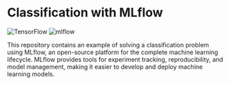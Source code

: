 # Classification with MLflow
![TensorFlow](https://img.shields.io/badge/TensorFlow-%23FF6F00.svg?style=for-the-badge&logo=TensorFlow&logoColor=white)
![mlflow](https://img.shields.io/badge/mlflow-%23d9ead3.svg?style=for-the-badge&logo=numpy&logoColor=blue)

This repository contains an example of solving a classification problem using MLflow, an open-source platform for the complete machine learning lifecycle. MLflow provides tools for experiment tracking, reproducibility, and model management, making it easier to develop and deploy machine learning models.



